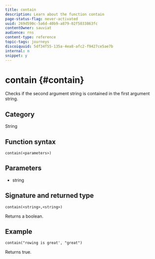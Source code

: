 ```yaml
---
title: contain
description: Learn about the function contain
page-status-flag: never-activated
uuid: 269d590c-5a6d-40b9-a879-02f5033863fc
contentOwner: sauviat
audience: rns
content-type: reference
topic-tags: journeys
discoiquuid: 5df34f55-135a-4ea8-afc2-f9427ce5ae7b
internal: n
snippet: y
---
```


# contain {#contain}

Checks if the second argument string is contained in the first argument string.

## Category

String

## Function syntax

`contain(<parameters>)`

## Parameters

* string

## Signature and returned type

`contain(<string>,<string>)`

Returns a boolean.

## Example

`contain("rowing is great', "great")`

Returns true.
